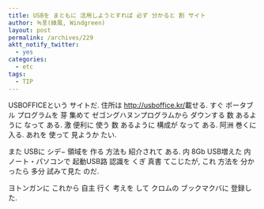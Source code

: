 ```yaml
---
title: USBを まともに 活用しようとすれば 必ず 分かると 割 サイト
author: 녹풍(綠風, Windgreen)
layout: post
permalink: /archives/229
aktt_notify_twitter:
  - yes
categories:
  - etc
tags:
  - TIP
---
```

USBOFFICEという サイトだ. 住所は <a href="http://usboffice.kr/" target="_blank" class="broken_link">http://usboffice.kr/</a>載せる. すぐ ポータブル プログラムを 芽 集めて ゼゴングハヌンプログラムから ダウンする 数 あるように なって ある. 激 便利に 使う 数 あるように 構成が なって ある. 阿洲 巻くに 入る. あれを 使って 見ようか たい. <div>
  また USBに シデ− 領域を 作る 方法も 紹介されて ある. 内 8Gb USB増えた 内 ノート・パソコンで 起動USB路 認識を くぎ 真書 てこじたが, これ 方法を 分かったら 多分 試みて見た のだ.
</div>

<div>
  ヨトンガンに これから 自主 行く 考えを して クロムの ブックマクバに 登録した.
</div>
